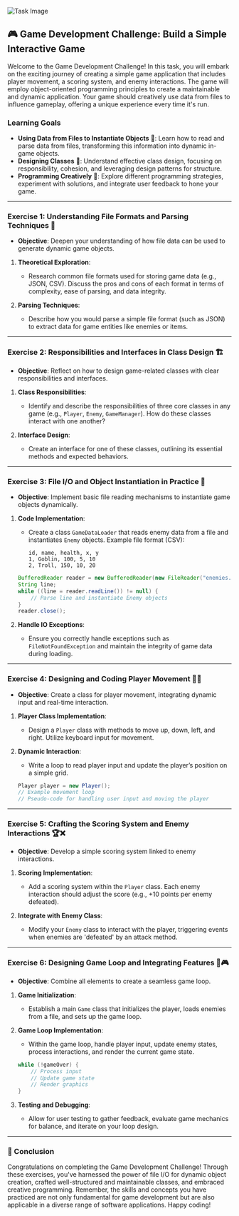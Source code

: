 ![Task Image](https://oaidalleapiprodscus.blob.core.windows.net/private/org-asPC5Skb6EoE1i324HhdGnV1/user-4VyHdJuNDsg3rdcmO7ghXoi2/img-LGdA5jkdcYgKmFG6I2MjHASX.png?st=2024-11-01T14%3A04%3A11Z&se=2024-11-01T16%3A04%3A11Z&sp=r&sv=2024-08-04&sr=b&rscd=inline&rsct=image/png&skoid=d505667d-d6c1-4a0a-bac7-5c84a87759f8&sktid=a48cca56-e6da-484e-a814-9c849652bcb3&skt=2024-11-01T01%3A11%3A25Z&ske=2024-11-02T01%3A11%3A25Z&sks=b&skv=2024-08-04&sig=GAryfHDoYM6/TnqlvRntKpy9lIe0q6Om3I8s4DtSMpg%3D)

## 🎮 Game Development Challenge: Build a Simple Interactive Game

Welcome to the Game Development Challenge! In this task, you will embark on the exciting journey of creating a simple game application that includes player movement, a scoring system, and enemy interactions. The game will employ object-oriented programming principles to create a maintainable and dynamic application. Your game should creatively use data from files to influence gameplay, offering a unique experience every time it's run.

### Learning Goals

- **Using Data from Files to Instantiate Objects** 📜: Learn how to read and parse data from files, transforming this information into dynamic in-game objects.
- **Designing Classes** 🧩: Understand effective class design, focusing on responsibility, cohesion, and leveraging design patterns for structure.
- **Programming Creatively** 🎨: Explore different programming strategies, experiment with solutions, and integrate user feedback to hone your game.

---

### Exercise 1: Understanding File Formats and Parsing Techniques 📂

- **Objective**: Deepen your understanding of how file data can be used to generate dynamic game objects.

1. **Theoretical Exploration**: 
   - Research common file formats used for storing game data (e.g., JSON, CSV). Discuss the pros and cons of each format in terms of complexity, ease of parsing, and data integrity.
   
2. **Parsing Techniques**:
   - Describe how you would parse a simple file format (such as JSON) to extract data for game entities like enemies or items.

---

### Exercise 2: Responsibilities and Interfaces in Class Design 🏗️

- **Objective**: Reflect on how to design game-related classes with clear responsibilities and interfaces.

1. **Class Responsibilities**:
   - Identify and describe the responsibilities of three core classes in any game (e.g., `Player`, `Enemy`, `GameManager`). How do these classes interact with one another?

2. **Interface Design**:
   - Create an interface for one of these classes, outlining its essential methods and expected behaviors.

---

### Exercise 3: File I/O and Object Instantiation in Practice 🔄

- **Objective**: Implement basic file reading mechanisms to instantiate game objects dynamically.

1. **Code Implementation**:
   - Create a class `GameDataLoader` that reads enemy data from a file and instantiates `Enemy` objects. Example file format (CSV):
     ```
     id, name, health, x, y
     1, Goblin, 100, 5, 10
     2, Troll, 150, 10, 20
     ```

   ```java
   BufferedReader reader = new BufferedReader(new FileReader("enemies.csv"));
   String line;
   while ((line = reader.readLine()) != null) {
       // Parse line and instantiate Enemy objects
   }
   reader.close();
   ```

2. **Handle IO Exceptions**:
   - Ensure you correctly handle exceptions such as `FileNotFoundException` and maintain the integrity of game data during loading.

---

### Exercise 4: Designing and Coding Player Movement 🚶‍♂️

- **Objective**: Create a class for player movement, integrating dynamic input and real-time interaction.

1. **Player Class Implementation**:
   - Design a `Player` class with methods to move up, down, left, and right. Utilize keyboard input for movement.

2. **Dynamic Interaction**:
   - Write a loop to read player input and update the player’s position on a simple grid.

   ```java
   Player player = new Player();
   // Example movement loop
   // Pseudo-code for handling user input and moving the player
   ```

---

### Exercise 5: Crafting the Scoring System and Enemy Interactions 🏆❌

- **Objective**: Develop a simple scoring system linked to enemy interactions.

1. **Scoring Implementation**:
   - Add a scoring system within the `Player` class. Each enemy interaction should adjust the score (e.g., +10 points per enemy defeated).

2. **Integrate with Enemy Class**:
   - Modify your `Enemy` class to interact with the player, triggering events when enemies are 'defeated' by an attack method.

---

### Exercise 6: Designing Game Loop and Integrating Features 🔄🎮

- **Objective**: Combine all elements to create a seamless game loop.

1. **Game Initialization**:
   - Establish a main `Game` class that initializes the player, loads enemies from a file, and sets up the game loop.

2. **Game Loop Implementation**:
   - Within the game loop, handle player input, update enemy states, process interactions, and render the current game state.

   ```java
   while (!gameOver) {
       // Process input
       // Update game state
       // Render graphics
   }
   ```

3. **Testing and Debugging**:
   - Allow for user testing to gather feedback, evaluate game mechanics for balance, and iterate on your loop design.

---

### 🎉 Conclusion

Congratulations on completing the Game Development Challenge! Through these exercises, you've harnessed the power of file I/O for dynamic object creation, crafted well-structured and maintainable classes, and embraced creative programming. Remember, the skills and concepts you have practiced are not only fundamental for game development but are also applicable in a diverse range of software applications. Happy coding!